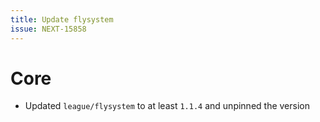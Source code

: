 ```yaml
---
title: Update flysystem
issue: NEXT-15858
---
```

# Core
* Updated `league/flysystem` to at least `1.1.4` and unpinned the version
